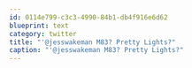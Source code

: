 ```yaml
---
id: 0114e799-c3c3-4990-84b1-db4f916e6d62
blueprint: text
category: twitter
title: "'@jesswakeman M83? Pretty Lights?"
caption: "'@jesswakeman M83? Pretty Lights?"
---
```

